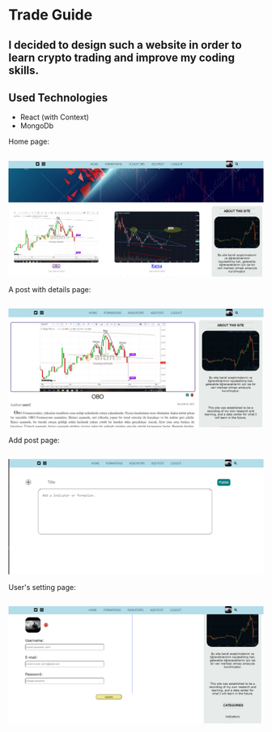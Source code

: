 # Trade Guide

## I decided to design such a website in order to learn crypto trading and improve my coding skills.

## Used Technologies
 
 - React (with Context)
 - MongoDb
 
 
 Home page:
  ##
 ![](https://github.com/yasinTru/trade-guide/blob/master/api/images/home.png)
 
 A post with details page:
  ##
 ![](https://github.com/yasinTru/trade-guide/blob/master/api/images/detailsPage.png)
  
 Add post page:
 ##
 ![](https://github.com/yasinTru/trade-guide/blob/master/api/images/addPost.png)
 
 User's setting page:
  ##
 ![](https://github.com/yasinTru/trade-guide/blob/master/api/images/settings.png)
